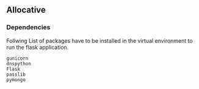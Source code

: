 ## Allocative 


### Dependencies

Follwing List  of packages  have to  be installed in the virtual environment to run the flask application.

    
    gunicorn
    dnspython
    Flask
    passlib
    pymongo
    